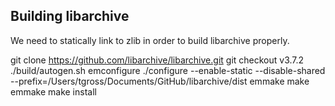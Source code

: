 ## Building libarchive

We need to statically link to zlib in order to build libarchive properly.

git clone https://github.com/libarchive/libarchive.git
git checkout v3.7.2
./build/autogen.sh
emconfigure ./configure --enable-static --disable-shared --prefix=/Users/tgross/Documents/GitHub/libarchive/dist
emmake make
emmake make install
